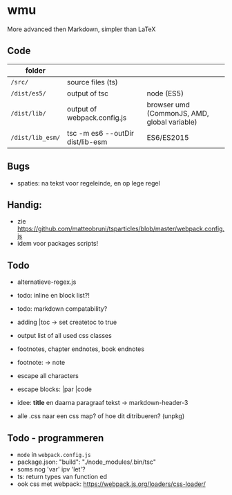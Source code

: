 # wmu

More advanced then Markdown, simpler than LaTeX

## Code

|folder|||
|---|---|---|
|`/src/`|source files (ts)||
|`/dist/es5/`|output of tsc|node (ES5)|
|`/dist/lib/`|output of webpack.config.js|browser umd (CommonJS, AMD, global variable)|
|`/dist/lib_esm/`|tsc -m es6 --outDir dist/lib-esm|ES6/ES2015|

## Bugs

- spaties: na tekst voor regeleinde, en op lege regel

## Handig:

- zie https://github.com/matteobruni/tsparticles/blob/master/webpack.config.js
- idem voor packages scripts!

## Todo
- alternatieve-regex.js
- todo: inline en block list?!
- todo: markdown compatability?
- adding |toc -> set createtoc to true
- output list of all used css classes

- footnotes, chapter endnotes, book endnotes
- footnote: -> note



- escape all characters
- escape blocks: |par \|code
- idee: **title** en daarna paragraaf tekst -> markdown-header-3

- alle .css naar een css map? of hoe dit ditribueren? (unpkg)

## Todo - programmeren

- `mode` in `webpack.config.js`
- package.json:     "build": "./node_modules/.bin/tsc"
- soms nog 'var' ipv 'let'?
- ts: return types van function ed
- ook css met webpack: https://webpack.js.org/loaders/css-loader/